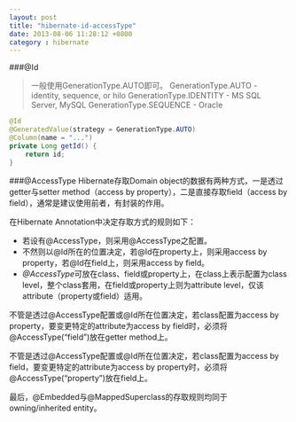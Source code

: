 ```yaml
---
layout: post
title: "hibernate-id-accessType"
date: 2013-08-06 11:28:12 +0800
category : hibernate
---
```


###@Id
>一般使用GenerationType.AUTO即可。
	GenerationType.AUTO - identity, sequence, or hilo
	GenerationType.IDENTITY - MS SQL Server, MySQL
	GenerationType.SEQUENCE - Oracle
```java
@Id
@GeneratedValue(strategy = GenerationType.AUTO)
@Column(name = "...")
private Long getId() {
	return id;
}
```
###@AccessType
Hibernate存取Domain object的数据有两种方式，一是透过getter与setter method（access by property），二是直接存取field（access by field），通常是建议使用前者，有封装的作用。

在Hibernate Annotation中决定存取方式的规则如下：

+ 若设有@AccessType，则采用@AccessType之配置。
+ 不然则以@Id所在的位置决定，若@Id在property上，则采用access by property，若@Id在field上，则采用access by field。
+ *@AccessType*可放在class、field或property上，在class上表示配置为class level，整个class套用，在field或property上则为attribute level，仅该attribute（property或field）适用。

不管是透过@AccessType配置或@Id所在位置决定，若class配置为access by property，要变更特定的attribute为access by field时，必须将@AccessType(“field”)放在getter method上。

不管是透过@AccessType配置或@Id所在位置决定，若class配置为access by field，要变更特定的attribute为access by property时，必须将@AccessType(“property”)放在field上。

最后，@Embedded与@MappedSuperclass的存取规则均同于owning/inherited entity。


<!--more-->







